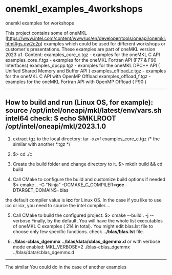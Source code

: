 # onemkl_examples_4workshops
onemkl examples for workshops

This project contains some of oneMKL (https://www.intel.com/content/www/us/en/developer/tools/oneapi/onemkl.html#gs.qw2c2p) examples which could be used for different workshops or customer's presentations. These examples are part of oneMKL version 2023 u1.
Content: 
examples_core_c.tgz - examples for the oneMKL C API
examples_core_f.tgz - examples for the oneMKL Fortran API (F77 & F90 Interfaces)
examples_dpcpp.tgz  - examples for the oneMKL DPC++ API ( Unified Shared Memory and Buffer API )
examples_offload_c.tgz - examples for the oneMKL C API with OpenMP Offload
examples_offload_f.tgz - examples for the oneMKL Fortran API with OpenMP Offload ( F90 )

------------
How to build and run (Linux OS, for example):
**source /opt/intel/oneapi/mkl/latest/env/vars.sh intel64**
  check:  $ echo $MKLROOT
          /opt/intel/oneapi/mkl/2023.1.0
------------
1. extract tgz to the local directory: tar -xzvf examples_core_c.tgz  /* the similar with another *.tgz */
	  
2. $> cd ./c    

3. Create the build folder and change directory to it.
    $> mkdir build && cd build

4. Call CMake to configure the build and customize build options if needed 
  $> cmake .. -G "Ninja" -DCMAKE_C_COMPILER=**gcc** -DTARGET_DOMAINS=blas
  
  the default compiler value is **icc** for Linux OS. In the case if you like to use icc or icx, you need to source the intel compiler....

5. Call CMake to build the configured project:
    $> cmake --build . -j <num of threads> --verbose
Finally, by the default, You will have the whole list executables of oneMKL C examples ( 214 in total). You might edit blas.lst file to choose only few specific functions. check **../blas/blas.lst** file. 
	
6. **./blas-cblas_dgemmx ../blas/data/cblas_dgemmx.d**
or with verbose mode enabled:
    MKL_VERBOSE=2 ./blas-cblas_dgemmx ../blas/data/cblas_dgemmx.d
---------	
The similar You could do in the case of another examples 
